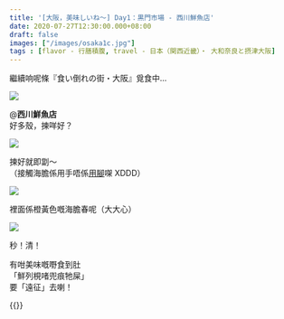 ```yaml
---
title: '[大阪，美味しいね～] Day1：黒門市場 - 西川鮮魚店'
date: 2020-07-27T12:30:00.000+08:00
draft: false
images: ["/images/osaka1c.jpg"]
tags : [flavor - 行膳積腹, travel - 日本（関西近畿）・ 大和奈良と摂津大阪]
---
```


繼續响呢條『食い倒れの街・大阪』覓食中...

![](/images/osaka1c1.jpg)

@**西川鮮魚店**  
好多殼，揀咩好？

![](/images/osaka1c2.jpg)

揀好就即劏～  
（接觸海膽係用手唔係[用腳](https://hidie.net/cebu/)㗎 XDDD）

![](/images/osaka1c.jpg)

裡面係橙黃色嘅海膽春呢（大大心）

![](/images/osaka1c3.jpg)

秒！清！  
  
  
  
有咁美味嘅嘢食到肚  
「鮮列梘啫兜痕牠屎」  
要「遠征」去喇！  
  
  
{{<osaka>}}
